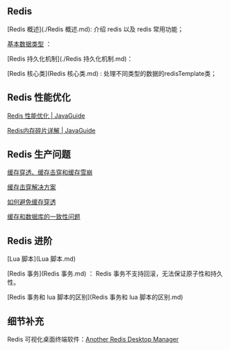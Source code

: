 ## Redis

[Redis 概述](./Redis 概述.md): 介绍 redis 以及 redis 常用功能；

 [基本数据类型](基本数据类型.md) ：

[Redis 持久化机制](./Redis 持久化机制.md)：

 [Redis 核心类](Redis 核心类.md) : 处理不同类型的数据的redisTemplate类；



## Redis 性能优化

[Redis 性能优化 | JavaGuide](https://javaguide.cn/database/redis/redis-questions-02.html#redis-性能优化-重要)

[Redis内存碎片详解 | JavaGuide](https://javaguide.cn/database/redis/redis-memory-fragmentation.html)



## Redis 生产问题

[缓存穿透、缓存击穿和缓存雪崩](https://javaguide.cn/database/redis/redis-questions-02.html#缓存穿透)

[缓存击穿解决方案](./缓存击穿解决方案.md) 

[如何避免缓存穿透](如何避免缓存穿透.md) 

[缓存和数据库的一致性问题](缓存和数据库的一致性问题.md) 



## Redis 进阶

 [Lua 脚本](Lua 脚本.md) 

 [Redis 事务](Redis 事务.md) ： Redis 事务不支持回滚，无法保证原子性和持久性。

 [Redis 事务和 lua 脚本的区别](Redis 事务和 lua 脚本的区别.md) 



## 细节补充

 Redis 可视化桌面终端软件：[Another Redis Desktop Manager](https://github.com/qishibo/AnotherRedisDesktopManager/releases)
